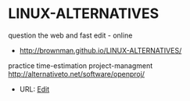 LINUX-ALTERNATIVES
==================

question the web and fast edit - online


- http://brownman.github.io/LINUX-ALTERNATIVES/




practice time-estimation project-managment 
http://alternativeto.net/software/openproj/
- URL: [Edit](https://github.com/brownman/LINUX-ALTERNATIVES/edit/master/README.md)
 

